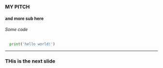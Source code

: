 ### MY PITCH

#### and more sub here


###### Some code
```py
  print('hello world!')
```

---
### THis is the next slide
